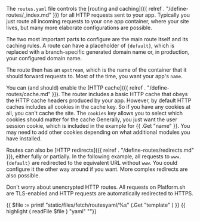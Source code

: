 The `routes.yaml` file controls the [routing and caching]({{ relref . "/define-routes/_index.md" }})
for all HTTP requests sent to your app.
Typically you just route all incoming requests to your one app container, where your site lives,
but many more elaborate configurations are possible.

The two most important parts to configure are the main route itself and its caching rules.
A route can have a placeholder of `{default}`,
which is replaced with a branch-specific generated domain name or, in production, your configured domain name.

The route then has an `upstream`, which is the name of the container that it should forward requests to.
Most of the time, you want your app's `name`.

You can (and should) enable the [HTTP cache]({{ relref . "/define-routes/cache.md" }}).
The router includes a basic HTTP cache that obeys the HTTP cache headers produced by your app.
However, by default HTTP caches includes all cookies in the cache key.
So if you have any cookies at all, you can't cache the site.
The `cookies` key allows you to select which cookies should matter for the cache
Generally, you just want the user session cookie, which is included in the example for {{ .Get "name" }}.
You may need to add other cookies depending on what additional modules you have installed.

Routes can also be [HTTP redirects]({{ relref . "/define-routes/redirects.md" }}), either fully or partially.
In the following example, all requests to `www.{default}` are redirected to the equivalent URL without `www`.
You could configure it the other way around if you want.
More complex redirects are also possible.

Don't worry about unencrypted HTTP routes.
All requests on Platform.sh are TLS-enabled and HTTP requests are automatically redirected to HTTPS.

{{ $file := printf "static/files/fetch/routesyaml/%s" (.Get "template" ) }}
{{ highlight ( readFile $file ) "yaml" ""}}
